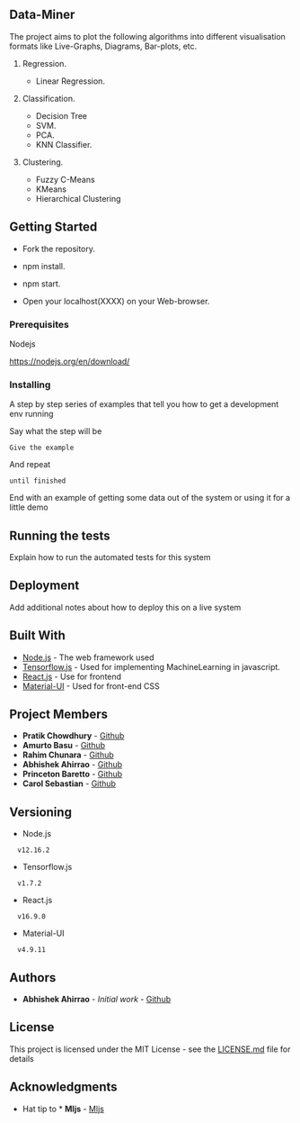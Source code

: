 ## Data-Miner

The project aims to plot the following algorithms into different visualisation formats like Live-Graphs, Diagrams, Bar-plots, etc.

1. Regression.
    * Linear Regression.
  
2. Classification.
    * Decision Tree 
    * SVM.
    * PCA.
    * KNN Classifier.
  
3. Clustering. 
    * Fuzzy C-Means
    * KMeans 
    * Hierarchical Clustering 



## Getting Started

* Fork the repository.

* npm install. 

* npm start.

* Open your localhost(XXXX) on your Web-browser.



### Prerequisites

Nodejs

https://nodejs.org/en/download/



### Installing

A step by step series of examples that tell you how to get a development env running

Say what the step will be

```
Give the example
```

And repeat

```
until finished
```

End with an example of getting some data out of the system or using it for a little demo



## Running the tests

Explain how to run the automated tests for this system



## Deployment

Add additional notes about how to deploy this on a live system



## Built With

* [Node.js](https://nodejs.org/en/docs/) - The web framework used
* [Tensorflow.js](https://www.tensorflow.org/js/tutorials) - Used for implementing MachineLearning in javascript.
* [React.js](https://reactjs.org/docs/getting-started.html) - Use for frontend
* [Material-UI](https://material-ui.com/getting-started/installation/) - Used for front-end CSS



## Project Members

* **Pratik Chowdhury** - [Github](https://github.com/pratikpc)
* **Amurto Basu** - [Github](https://github.com/amurto)
* **Rahim Chunara** - [Github](https://github.com/RahimChunara)
* **Abhishek Ahirrao** - [Github](https://github.com/colmeabhi)
* **Princeton Baretto** - [Github](https://github.com/princebaretto99)
* **Carol Sebastian** - [Github](https://github.com/carol80)



## Versioning

* Node.js
```
  v12.16.2
```
* Tensorflow.js
```
  v1.7.2
```
* React.js
```
  v16.9.0
```
* Material-UI 
```
  v4.9.11
```



## Authors

* **Abhishek Ahirrao** - *Initial work* - [Github](https://github.com/colmeabhi)



## License

This project is licensed under the MIT License - see the [LICENSE.md](LICENSE.md) file for details



## Acknowledgments

* Hat tip to * **Mljs** - [Mljs](https://github.com/mljs/ml)
